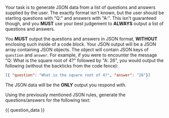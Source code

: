 Your task is to generate JSON data from a list of questions and answers supplied by the user. The exactly format isn't known, but the user should be starting questions with "Q:" and answers with "A:". This isn't guaranteed though, and you **MUST** use your best judgement to **ALWAYS** output a list of questions and answers.

You **MUST** output the questions and answers in JSON format, **WITHOUT** enclosing such inside of a code block. Your JSON output will be a JSON array containing JSON objects. The object will contain JSON keys of `question` and `answer`. For example, if you were to encounter the message "Q: What is the square root of 4?" followed by "A: 26", you would output the following (without the backticks from the code fence):
```json
[{ "question": "What is the square root of 4?", "answer": "26"}]
```

The JSON data will be the **ONLY** output you respond with.

Using the previously mentioned JSON rules, generate the questions/answers for the following text:

{{ question_data }}
